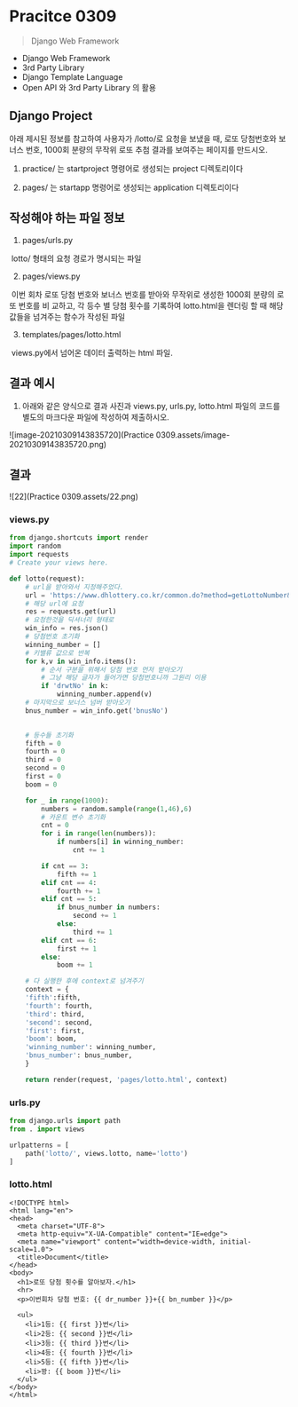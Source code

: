 # Pracitce 0309

> Django Web Framework



* Django Web Framework
* 3rd Party Library
* Django Template Language
* Open API 와 3rd Party Library 의 활용



## Django Project

아래 제시된 정보를 참고하여 사용자가 /lotto/로 요청을 보냈을 때, 로또 당첨번호와 보너스 번호, 1000회 분량의 무작위 로또 추첨 결과를 보여주는 페이지를 만드시오.



1) practice/ 는 startproject 명령어로 생성되는 project 디렉토리이다

2) pages/ 는 startapp 명령어로 생성되는 application 디렉토리이다





## 작성해야 하는 파일 정보

1) pages/urls.py 

​	lotto/ 형태의 요청 경로가 명시되는 파일

2) pages/views.py 

​	이번 회차 로또 당첨 번호와 보너스 번호를 받아와 무작위로 생성한 1000회 분량의 로또 번호를 비	교하고, 각 등수 별 당첨 횟수를 기록하여 lotto.html을 렌더링 할 때 해당 값들을 넘겨주는 함수가 	작성된 파일

3) templates/pages/lotto.html 

​	views.py에서 넘어온 데이터 출력하는 html 파일.





## 결과 예시



1) 아래와 같은 양식으로 결과 사진과 views.py, urls.py, lotto.html 파일의 코드를 별도의 마크다운 파일에 작성하여 제출하시오.

![image-20210309143835720](Practice 0309.assets/image-20210309143835720.png)







## 결과

![22](Practice 0309.assets/22.png)

### views.py

```python
from django.shortcuts import render
import random
import requests
# Create your views here.

def lotto(request):
    # url을 받아와서 지정해주었다.
    url = 'https://www.dhlottery.co.kr/common.do?method=getLottoNumber&drwNo=953'
    # 해당 url에 요청
    res = requests.get(url)
    # 요청한것을 딕셔너리 형태로
    win_info = res.json()
    # 당첨번호 초기화
    winning_number = []
    # 키밸류 값으로 반복
    for k,v in win_info.items():
        # 순서 구분을 위해서 당첨 번호 먼저 받아오기
        # 그냥 해당 글자가 들어가면 당첨번호니까 그원리 이용
        if 'drwtNo' in k:
            winning_number.append(v)
    # 마지막으로 보너스 넘버 받아오기
    bnus_number = win_info.get('bnusNo')
    

    # 등수들 초기화
    fifth = 0
    fourth = 0
    third = 0
    second = 0
    first = 0
    boom = 0

    for _ in range(1000):
        numbers = random.sample(range(1,46),6)
        # 카운트 변수 초기화
        cnt = 0
        for i in range(len(numbers)):
            if numbers[i] in winning_number:
                cnt += 1

        if cnt == 3:
            fifth += 1
        elif cnt == 4:
            fourth += 1
        elif cnt == 5:
            if bnus_number in numbers:
                second += 1
            else:
                third += 1
        elif cnt == 6:
            first += 1 
        else:
            boom += 1

    # 다 실행한 후에 context로 넘겨주기
    context = {
    'fifth':fifth,
    'fourth': fourth,
    'third': third, 
    'second': second,
    'first': first,
    'boom': boom,
    'winning_number': winning_number,
    'bnus_number': bnus_number,
    }

    return render(request, 'pages/lotto.html', context)

```





### urls.py

```python
from django.urls import path
from . import views

urlpatterns = [
    path('lotto/', views.lotto, name='lotto')
]

```



### lotto.html

```django
<!DOCTYPE html>
<html lang="en">
<head>
  <meta charset="UTF-8">
  <meta http-equiv="X-UA-Compatible" content="IE=edge">
  <meta name="viewport" content="width=device-width, initial-scale=1.0">
  <title>Document</title>
</head>
<body>
  <h1>로또 당첨 횟수를 알아보자.</h1>
  <hr>
  <p>이번회차 당첨 번호: {{ dr_number }}+{{ bn_number }}</p>

  <ul>
    <li>1등: {{ first }}번</li>
    <li>2등: {{ second }}번</li>
    <li>3등: {{ third }}번</li>
    <li>4등: {{ fourth }}번</li>
    <li>5등: {{ fifth }}번</li>
    <li>꽝: {{ boom }}번</li>
  </ul>
</body>
</html>
```

